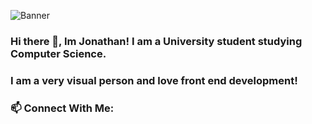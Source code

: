 
![Banner](https://user-images.githubusercontent.com/27993147/87047431-7fcd4380-c1c8-11ea-9f00-cac70a5e5553.png)
### Hi there 👋, Im Jonathan! I am a University student studying Computer Science.
### I am a very visual person and love front end development!  



### 📫 Connect With Me: 

